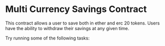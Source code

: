 # Multi Currency Savings Contract

This contract allows a user to save both in ether and erc 20 tokens. Users have the ability to withdraw their savings at any given time.

Try running some of the following tasks:

```shell

```
